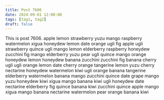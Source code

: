 ```yaml
---
title: Post 7606
date: 2024-09-01 12:00:00
tags: [tag1, tag2]
draft: false
---
```

This is post 7606.
apple
lemon
strawberry
yuzu
mango
raspberry
watermelon
xigua
honeydew
lemon
date
orange
ugli
fig
apple
ugli
strawberry
quince
ugli
mango
lemon
elderberry
raspberry
honeydew
zucchini
fig
mango
elderberry
yuzu
pear
ugli
quince
mango
orange
honeydew
lemon
honeydew
banana
zucchini
zucchini
fig
banana
cherry
ugli
ugli
orange
lemon
date
cherry
orange
tangerine
lemon
yuzu
cherry
nectarine
honeydew
watermelon
kiwi
ugli
orange
banana
tangerine
elderberry
watermelon
banana
mango
zucchini
quince
date
grape
mango
yuzu
honeydew
kiwi
xigua
mango
banana
kiwi
ugli
honeydew
date
nectarine
elderberry
fig
quince
banana
kiwi
zucchini
quince
apple
mango
xigua
mango
banana
nectarine
watermelon
pear
orange
banana
kiwi
